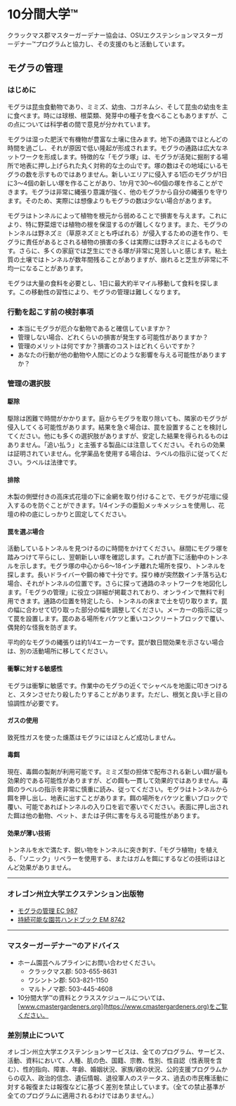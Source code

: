 # 10分間大学™

クラックマス郡マスターガーデナー協会は、OSUエクステンションマスターガーデナー™プログラムと協力し、その支援のもと活動しています。

## モグラの管理

### はじめに
モグラは昆虫食動物であり、ミミズ、幼虫、コガネムシ、そして昆虫の幼虫を主に食べます。時には球根、根菜類、発芽中の種子を食べることもありますが、この点については科学者の間で意見が分かれています。

モグラは湿った肥沃で有機物が豊富な土壌に住みます。地下の通路でほとんどの時間を過ごし、それが原因で低い隆起が形成されます。モグラの通路は広大なネットワークを形成します。特徴的な「モグラ塚」は、モグラが活発に掘削する場所で地表に押し上げられた丸く対称的な土の山です。塚の数はその地域にいるモグラの数を示すものではありません。新しいエリアに侵入する1匹のモグラが1日に3〜4個の新しい塚を作ることがあり、1か月で30〜60個の塚を作ることができます。モグラは非常に縄張り意識が強く、他のモグラから自分の縄張りを守ります。そのため、実際には想像よりもモグラの数は少ない場合があります。

モグラはトンネルによって植物を根元から弱めることで損害を与えます。これにより、特に野菜畑では植物の根を保湿するのが難しくなります。また、モグラのトンネルは野ネズミ（草原ネズミとも呼ばれる）が侵入するための道を作り、モグラに責任があるとされる植物の損害の多くは実際には野ネズミによるものです。さらに、多くの家庭では芝生にできる塚が非常に見苦しいと感じます。粘土質の土壌ではトンネルが数年間残ることがありますが、崩れると芝生が非常に不均一になることがあります。

モグラは大量の食料を必要とし、1日に最大約半マイル移動して食料を探します。この移動性の習性により、モグラの管理は難しくなります。

### 行動を起こす前の検討事項
- 本当にモグラが厄介な動物であると確信していますか？
- 管理しない場合、どれくらいの損害が発生する可能性がありますか？
- 管理のメリットは何ですか？損害のコストはどれくらいですか？
- あなたの行動が他の動物や人間にどのような影響を与える可能性がありますか？

### 管理の選択肢

#### 駆除
駆除は困難で時間がかかります。庭からモグラを取り除いても、隣家のモグラが侵入してくる可能性があります。結果を急ぐ場合は、罠を設置することを検討してください。他にも多くの選択肢がありますが、安定した結果を得られるものはありません。「追い払う」と主張する製品には注意してください。それらの効果は証明されていません。化学薬品を使用する場合は、ラベルの指示に従ってください。ラベルは法律です。

#### 排除
木製の側壁付きの高床式花壇の下に金網を取り付けることで、モグラが花壇に侵入するのを防ぐことができます。1/4インチの亜鉛メッキメッシュを使用し、花壇の枠の底にしっかりと固定してください。

#### 罠を選ぶ場合
活動しているトンネルを見つけるのに時間をかけてください。昼間にモグラ塚を踏みつけて平らにし、翌朝新しい塚を確認します。これが直下に活動中のトンネルを示します。モグラ塚の中心から6〜18インチ離れた場所を探り、トンネルを探します。長いドライバーや鋼の棒で十分です。探り棒が突然数インチ落ち込む場合、それがトンネルの位置です。さらに探って通路のネットワークを地図化します。「モグラの管理」に役立つ詳細が掲載されており、オンラインで無料で利用できます。通路の位置を特定したら、トンネルの床まで土を切り取ります。罠の幅に合わせて切り取った部分の幅を調整してください。メーカーの指示に従って罠を設置します。罠のある場所をバケツと重いコンクリートブロックで覆い、偶発的な怪我を防ぎます。

平均的なモグラの縄張りは約1/4エーカーです。罠が数日間効果を示さない場合は、別の活動場所に移してください。

#### 衝撃に対する敏感性
モグラは衝撃に敏感です。作業中のモグラの近くでシャベルを地面に叩きつけると、スタンさせたり殺したりすることがあります。ただし、根気と良い手と目の協調性が必要です。

#### ガスの使用
致死性ガスを使った燻蒸はモグラにはほとんど成功しません。

#### 毒餌
現在、毒餌の製剤が利用可能です。ミミズ型の担体で配布される新しい餌が最も効果的である可能性がありますが、どの餌も一貫して効果的ではありません。毒餌のラベルの指示を非常に慎重に読み、従ってください。モグラはトンネルから餌を押し出し、地表に出すことがあります。餌の場所をバケツと重いブロックで覆い、可能であればトンネルの入り口を岩で塞いでください。表面に押し出された餌は他の動物、ペット、または子供に害を与える可能性があります。

#### 効果が薄い技術
トンネルを水で満たす、鋭い物をトンネルに突き刺す、「モグラ植物」を植える、「ソニック」リペラーを使用する、またはガムを餌にするなどの技術はほとんど効果がありません。

---

### オレゴン州立大学エクステンション出版物
- [モグラの管理 EC 987](https://catalog.extension.oregonstate.edu)
- [持続可能な園芸ハンドブック EM 8742](https://catalog.extension.oregonstate.edu)

---

### マスターガーデナー™のアドバイス
- ホーム園芸ヘルプラインにお問い合わせください。
  - クラックマス郡: 503-655-8631
  - ワシントン郡: 503-821-1150
  - マルトノマ郡: 503-445-4608
- 10分間大学™の資料とクラススケジュールについては、[www.cmastergardeners.org](https://www.cmastergardeners.org)をご覧ください。

### 差別禁止について
オレゴン州立大学エクステンションサービスは、全てのプログラム、サービス、活動、資料において、人種、肌の色、国籍、宗教、性別、性自認（性表現を含む）、性的指向、障害、年齢、婚姻状況、家族/親の状況、公的支援プログラムからの収入、政治的信念、遺伝情報、退役軍人のステータス、過去の市民権活動に対する報復または報復などに基づく差別を禁止しています。（全ての禁止基準が全てのプログラムに適用されるわけではありません。）